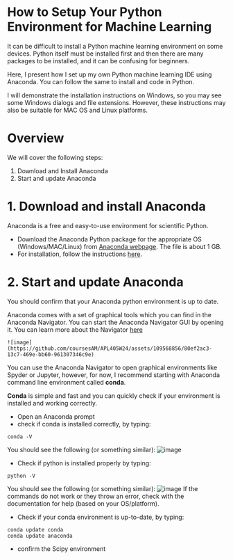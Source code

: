 # How to Setup Your Python Environment for Machine Learning

It can be difficult to install a Python machine learning environment on some devices. Python itself must be installed first and then there are many packages to be installed, and it can be confusing for beginners.

Here, I present how I set up my own Python machine learning IDE using Anaconda. You can follow the same to install and code in Python.

I will demonstrate the installation instructions on Windows, so you may see some Windows dialogs and file extensions. However, these instructions may also be suitable for MAC OS and Linux platforms. 

# Overview
We will cover the following steps:

1. Download and Install Anaconda
2. Start and update Anaconda

# 1. Download and install Anaconda
Anaconda is a free and easy-to-use environment for scientific Python.

* Download the Anaconda Python package for the appropriate OS (Windows/MAC/Linux) from [Anaconda webpage](https://www.anaconda.com/download). The file is about 1 GB.
* For installation, follow the instructions [here](https://docs.anaconda.com/free/anaconda/install/).

# 2. Start and update Anaconda
You should confirm that your Anaconda python environment is up to date.

Anaconda comes with a set of graphical tools which you can find in the Anaconda Navigator. You can start the Anaconda Navigator GUI by opening it. You can learn more about the Navigator [here](https://docs.continuum.io/free/navigator/)

```
![image](https://github.com/coursesAM/APL405W24/assets/109568856/80ef2ac3-13c7-469e-bb60-961307346c9e)
```

You can use the Anaconda Navigator to open graphical environments like Spyder or Jupyter, however, for now, I recommend starting with Anaconda command line environment called **conda**.

**Conda** is simple and fast and you can quickly check if your environment is installed and working correctly.

* Open an Anaconda prompt
* check if conda is installed correctly, by typing:
```
conda -V
```
You should see the following (or something similar):
![image](https://github.com/coursesAM/APL405W24/assets/109568856/bacae894-63dd-42d5-83a1-f75409e96930)
* Check if python is installed properly by typing:
```
python -V
```
You should see the following (or something similar):
![image](https://github.com/coursesAM/APL405W24/assets/109568856/53c74375-f927-41d4-a42a-053671aec3eb)
If the commands do not work or they throw an error, check with the documentation for help (based on your OS/platform).

* Check if your conda environment is up-to-date, by typing:
```
conda update conda
conda update anaconda
```

* confirm the Scipy environment



  
